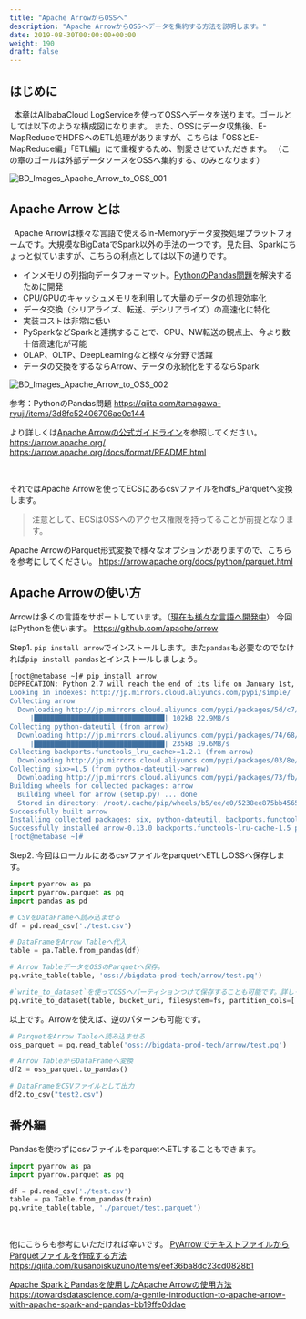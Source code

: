```yaml
---
title: "Apache ArrowからOSSへ"
description: "Apache ArrowからOSSへデータを集約する方法を説明します。"
date: 2019-08-30T00:00:00+00:00
weight: 190
draft: false
---
```

<!-- descriptionがコンテンツの前に表示されます -->

<!-- コンテンツを書くときはこの下に記載ください -->
## はじめに
&nbsp; 本章はAlibabaCloud LogServiceを使ってOSSへデータを送ります。ゴールとしては以下のような構成図になります。
また、OSSにデータ収集後、E-MapReduceでHDFSへのETL処理がありますが、こちらは「OSSとE-MapReduce編」「ETL編」にて重複するため、割愛させていただきます。
（この章のゴールは外部データソースをOSSへ集約する、のみとなります）


![BD_Images_Apache_Arrow_to_OSS_001](../static_images/BD_Images_Apache_Arrow_to_OSS_001.png)
<br>


## Apache Arrow とは
&nbsp; Apache Arrowは様々な言語で使えるIn-Memoryデータ変換処理プラットフォームです。大規模なBigDataでSpark以外の手法の一つです。見た目、Sparkにちょっと似ていますが、こちらの利点としては以下の通りです。

* インメモリの列指向データフォーマット。[PythonのPandas問題](https://qiita.com/tamagawa-ryuji/items/3d8fc52406706ae0c144)を解決するために開発
* CPU/GPUのキャッシュメモリを利用して大量のデータの処理効率化
* データ交換（シリアライズ、転送、デシリアライズ）の高速化に特化
* 実装コストは非常に低い
* PySparkなどSparkと連携することで、CPU、NW転送の観点上、今より数十倍高速化が可能
* OLAP、OLTP、DeepLearningなど様々な分野で活躍
* データの交換をするならArrow、データの永続化をするならSpark

![BD_Images_Apache_Arrow_to_OSS_002](../static_images/BD_Images_Apache_Arrow_to_OSS_002.png)
<br>

参考：PythonのPandas問題
https://qiita.com/tamagawa-ryuji/items/3d8fc52406706ae0c144

より詳しくは[Apache Arrowの公式ガイドライン](https://arrow.apache.org/)を参照してください。
https://arrow.apache.org/
https://arrow.apache.org/docs/format/README.html

<br>

それではApache Arrowを使ってECSにあるcsvファイルをhdfs_Parquetへ変換します。
>注意として、ECSはOSSへのアクセス権限を持ってることが前提となります。

Apache ArrowのParquet形式変換で様々なオプションがありますので、こちらを参考にしてください。
https://arrow.apache.org/docs/python/parquet.html


## Apache Arrowの使い方
Arrowは多くの言語をサポートしています。（[現在も様々な言語へ開発中](https://github.com/apache/arrow)） 今回はPythonを使います。
https://github.com/apache/arrow

Step1. `pip install arrow`でインストールします。また`pandas`も必要なのでなければ`pip install pandas`とインストールしましょう。
```bash
[root@metabase ~]# pip install arrow
DEPRECATION: Python 2.7 will reach the end of its life on January 1st, 2020. Please upgrade your Python as Python 2.7 won't be maintained after that date. A future version of pip will drop support for Python 2.7.
Looking in indexes: http://jp.mirrors.cloud.aliyuncs.com/pypi/simple/
Collecting arrow
  Downloading http://jp.mirrors.cloud.aliyuncs.com/pypi/packages/5d/c7/468bb95a10fb8ddb5f3f80e1aef06b78f64d6e5df958c39672f80581381f/arrow-0.13.0.tar.gz (92kB)
     |████████████████████████████████| 102kB 22.9MB/s 
Collecting python-dateutil (from arrow)
  Downloading http://jp.mirrors.cloud.aliyuncs.com/pypi/packages/74/68/d87d9b36af36f44254a8d512cbfc48369103a3b9e474be9bdfe536abfc45/python_dateutil-2.7.5-py2.py3-none-any.whl (225kB)
     |████████████████████████████████| 235kB 19.6MB/s 
Collecting backports.functools_lru_cache>=1.2.1 (from arrow)
  Downloading http://jp.mirrors.cloud.aliyuncs.com/pypi/packages/03/8e/2424c0e65c4a066e28f539364deee49b6451f8fcd4f718fefa50cc3dcf48/backports.functools_lru_cache-1.5-py2.py3-none-any.whl
Collecting six>=1.5 (from python-dateutil->arrow)
  Downloading http://jp.mirrors.cloud.aliyuncs.com/pypi/packages/73/fb/00a976f728d0d1fecfe898238ce23f502a721c0ac0ecfedb80e0d88c64e9/six-1.12.0-py2.py3-none-any.whl
Building wheels for collected packages: arrow
  Building wheel for arrow (setup.py) ... done
  Stored in directory: /root/.cache/pip/wheels/b5/ee/e0/5238ee875bb4565c8c2070c4fd84c3c1640684b30b7bd04762
Successfully built arrow
Installing collected packages: six, python-dateutil, backports.functools-lru-cache, arrow
Successfully installed arrow-0.13.0 backports.functools-lru-cache-1.5 python-dateutil-2.7.5 six-1.12.0
[root@metabase ~]# 
```


Step2. 今回はローカルにあるcsvファイルをparquetへETLしOSSヘ保存します。
```python
import pyarrow as pa
import pyarrow.parquet as pq
import pandas as pd

# CSVをDataFrameへ読み込ませる
df = pd.read_csv('./test.csv')

# DataFrameをArrow Tableへ代入
table = pa.Table.from_pandas(df)

# Arrow TableデータをOSSのParquetへ保存。
pq.write_table(table, 'oss://bigdata-prod-tech/arrow/test.pq')

#`write_to_dataset`を使ってOSSヘパーティションつけて保存することも可能です。詳しくはArrowドキュメントを参照してください。
pq.write_to_dataset(table, bucket_uri, filesystem=fs, partition_cols=['year', 'month', 'day'], use_dictionary=True,  compression='snappy', use_deprecated_int96_timestamps=True)
```

以上です。Arrowを使えば、逆のパターンも可能です。

```python
# ParquetをArrow Tableへ読み込ませる
oss_parquet = pq.read_table('oss://bigdata-prod-tech/arrow/test.pq')

# Arrow TableからDataFrameへ変換
df2 = oss_parquet.to_pandas()

# DataFrameをCSVファイルとして出力
df2.to_csv("test2.csv")
```

## 番外編
Pandasを使わずにcsvファイルをparquetへETLすることもできます。
```python
import pyarrow as pa
import pyarrow.parquet as pq

df = pd.read_csv('./test.csv')
table = pa.Table.from_pandas(train)
pq.write_table(table, './parquet/test.parquet')
```

<br>

他にこちらも参考にいただければ幸いです。
[PyArrowでテキストファイルからParquetファイルを作成する方法](https://qiita.com/kusanoiskuzuno/items/eef36ba8dc23cd0828b1)
https://qiita.com/kusanoiskuzuno/items/eef36ba8dc23cd0828b1

[Apache SparkとPandasを使用したApache Arrowの使用方法](https://towardsdatascience.com/a-gentle-introduction-to-apache-arrow-with-apache-spark-and-pandas-bb19ffe0ddae)
https://towardsdatascience.com/a-gentle-introduction-to-apache-arrow-with-apache-spark-and-pandas-bb19ffe0ddae




